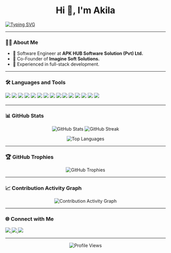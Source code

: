 <h1 align="center">Hi 👋, I'm Akila</h1>

[![Typing SVG](https://readme-typing-svg.demolab.com/?font=Fira+Code&size=24&pause=1000&color=F75C7E&center=true&vCenter=true&width=500&lines=Welcome+to+my+GitHub+profile!;I+build+cool+things+with+code;Let's+innovate+together!+🚀)](https://git.io/typing-svg)

---

### 🧑‍💻 About Me

- 💼 Software Engineer at **APK HUB Software Solution (Pvt) Ltd.**
- 🚀 Co-Founder of **Imagine Soft Solutions.**
- 🔧 Experienced in full-stack development.

---

### 🛠️ Languages and Tools

<p align="left">
  <img src="https://img.shields.io/badge/Java_SE-007396?style=for-the-badge&logo=openjdk&logoColor=white" style="margin-bottom: 5px;"/>
  <img src="https://img.shields.io/badge/Java_EE-EE8000?style=for-the-badge&logo=openjdk&logoColor=white" style="margin-bottom: 5px;"/>
  <img src="https://img.shields.io/badge/React-20232A?style=for-the-badge&logo=react&logoColor=61DAFB" style="margin-bottom: 5px;"/>
  <img src="https://img.shields.io/badge/PHP-777BB4?style=for-the-badge&logo=php&logoColor=white" style="margin-bottom: 5px;"/>
  <img src="https://img.shields.io/badge/JavaScript-F7DF1E?style=for-the-badge&logo=javascript&logoColor=black" style="margin-bottom: 5px;"/>
  <img src="https://img.shields.io/badge/MySQL-4479A1?style=for-the-badge&logo=mysql&logoColor=white" style="margin-bottom: 5px;"/>
  <img src="https://img.shields.io/badge/HTML5-E34F26?style=for-the-badge&logo=html5&logoColor=white" style="margin-bottom: 5px;"/>
  <img src="https://img.shields.io/badge/CSS3-1572B6?style=for-the-badge&logo=css3&logoColor=white" style="margin-bottom: 5px;"/>
  <img src="https://img.shields.io/badge/Bootstrap-7952B3?style=for-the-badge&logo=bootstrap&logoColor=white" style="margin-bottom: 5px;"/>
  <img src="https://img.shields.io/badge/tailwindcss-0052CC?style=for-the-badge&logo=tailwind-css&logoColor=white" style="margin-bottom: 5px;"/>
  <img src="https://img.shields.io/badge/GitHub-181717?style=for-the-badge&logo=github&logoColor=white" style="margin-bottom: 5px;"/>
  <img src="https://img.shields.io/badge/Postman-FF6C37?style=for-the-badge&logo=postman&logoColor=white" style="margin-bottom: 5px;"/>
  <img src="https://img.shields.io/badge/Jira-0052CC?style=for-the-badge&logo=jira&logoColor=white" style="margin-bottom: 5px;"/>
  <img src="https://img.shields.io/badge/Slack-4A154B?style=for-the-badge&logo=slack&logoColor=white" style="margin-bottom: 5px;"/>
  <img src="https://img.shields.io/badge/Trello-0052CC?style=for-the-badge&logo=trello&logoColor=white" style="margin-bottom: 5px;"/>
</p>

---

### 📊 GitHub Stats

<p align="center">
  <img src="https://github-readme-stats.vercel.app/api?username=Akila-Ranasinghe&show_icons=true&theme=radical" alt="GitHub Stats" />
  <img src="https://github-readme-streak-stats.herokuapp.com/?user=Akila-Ranasinghe&theme=radical" alt="GitHub Streak" />
</p>

<p align="center">
  <img src="https://github-readme-stats.vercel.app/api/top-langs/?username=Akila-Ranasinghe&layout=compact&theme=radical&langs_count=10" alt="Top Languages" />
</p>

---

### 🏆 GitHub Trophies

<p align="center">
  <img src="https://github-profile-trophy.vercel.app/?username=Akila-Ranasinghe&theme=radical&margin-w=15&no-bg=true&no-frame=true" alt="GitHub Trophies" />
</p>

---

### 📈 Contribution Activity Graph

<p align="center">
  <img src="https://github-readme-activity-graph.vercel.app/graph?username=Akila-Ranasinghe&theme=tokyo-night&area=true&hide_border=true" alt="Contribution Activity Graph"/>
</p>

---

### 🌐 Connect with Me

<p align="left">
  <a href="https://www.linkedin.com/in/akilaranasinghe" target="_blank">
    <img src="https://img.shields.io/badge/LinkedIn-0077B5?style=for-the-badge&logo=linkedin&logoColor=white"/>
  </a>
  <a href="https://twitter.com/AP_Ranasinghe" target="_blank">
    <img src="https://img.shields.io/badge/X-000000?style=for-the-badge&logo=twitter&logoColor=white"/>
  </a>
  <a href="mailto:wmakilaranasinghe@gmail.com">
    <img src="https://img.shields.io/badge/Gmail-D14836?style=for-the-badge&logo=gmail&logoColor=white"/>
  </a>
</p>

---

<p align="center">
  <img src="https://komarev.com/ghpvc/?username=Akila-Ranasinghe&label=Profile%20views&color=F75C7E&style=flat" alt="Profile Views" />
</p>
